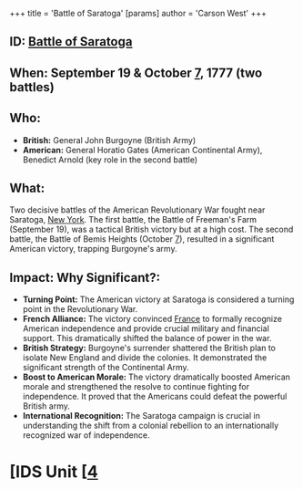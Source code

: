 +++
 title = 'Battle of Saratoga'
[params]
	author = 'Carson West'
+++
## ID: [Battle of Saratoga](./../battle-of-saratoga/) 
## When: September 19 & October [7](./../7/), 1777 (two battles)

## Who:
* **British:** General John Burgoyne (British Army)
* **American:**  General Horatio Gates (American Continental Army), Benedict Arnold (key role in the second battle)

## What:
Two decisive battles of the American Revolutionary War fought near Saratoga, [New York](./../new-york/).  The first battle, the Battle of Freeman's Farm (September 19), was a tactical British victory but at a high cost. The second battle, the Battle of Bemis Heights (October [7](./../7/)), resulted in a significant American victory, trapping Burgoyne's army.

## Impact: Why Significant?:

* **Turning Point:** The American victory at Saratoga is considered a turning point in the Revolutionary War.
* **French Alliance:**  The victory convinced [France](./../france/) to formally recognize American independence and provide crucial military and financial support. This dramatically shifted the balance of power in the war.
* **British Strategy:** Burgoyne's surrender shattered the British plan to isolate New England and divide the colonies.  It demonstrated the significant strength of the Continental Army.
* **Boost to American Morale:** The victory dramatically boosted American morale and strengthened the resolve to continue fighting for independence.  It proved that the Americans could defeat the powerful British army.
* **International Recognition:** The Saratoga campaign is crucial in understanding the shift from a colonial rebellion to an internationally recognized war of independence.


# [IDS Unit [[4](./../ids-unit-[[4/)
